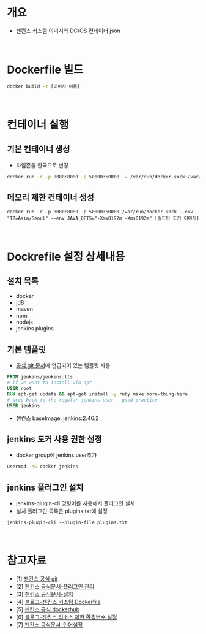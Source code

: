 # 개요
* 젠킨스 커스텀 이미지와 DC/OS 컨테이너 json

<br>

# Dockerfile 빌드
```sh
docker build -t [이미지 이름] .
```

<br>

# 컨테이너 실행
## 기본 컨테이너 생성
* 타임존을 한국으로 변경
```sh
docker run -d -p 8080:8080 -p 50000:50000 -v /var/run/docker.sock:/var/run/docker.sock --env "TZ=Asia/Seoul" [빌드된 도커 이미지]
```

## 메모리 제한 컨테이너 생성
```
docker run -d -p 8080:8080 -p 50000:50000 /var/run/docker.sock --env "TZ=Asia/Seoul" --env JAVA_OPTS="-Xmx8192m -Xms8192m" [빌드된 도커 이미지]
```

<br>

# Dockrefile 설정 상세내용
## 설치 목록
* docker
* jd8
* maven
* npm
* nodejs
* jenkins plugins

## 기본 템플릿
* [공식 git 문서](https://github.com/jenkinsci/docker)에 언급되어 있는 템플릿 사용
```Dockerfile
FROM jenkins/jenkins:lts
# if we want to install via apt
USER root
RUN apt-get update && apt-get install -y ruby make more-thing-here
# drop back to the regular jenkins user - good practice
USER jenkins
```

* 젠킨스 baseImage: jenkins:2.46.2

## jenkins 도커 사용 권한 설정
* docker group에 jenkins user추가
```sh
usermod -aG docker jenkins
```

## jenkins 플러그인 설치
* jenkins-plugin-cli 명령어를 사용해서 플러그인 설치
* 설치 플러그인 목록은 plugins.txt에 설정
```
jenkins-plugin-cli --plugin-file plugins.txt
```

<br>

# 참고자료
* [1] [젠킨스 공식 git](https://github.com/jenkinsci/docker)
* [2] [젠킨스 공식문서-플러그인 관리](https://www.jenkins.io/doc/book/managing/plugins/)
* [3] [젠킨스 공식문서-설치](https://www.jenkins.io/doc/book/installing/docker/)
* [4] [블로그-젠킨스 커스텀 Dockerfile](https://coding-start.tistory.com/329)
* [5] [젠킨스 공식 dockerhub](https://hub.docker.com/r/jenkins/jenkins)
* [6] [블로그-젠킨스 리소스 제한 환경변수 설정](https://technology.riotgames.com/news/putting-jenkins-docker-container)
* [7] [젠킨스 공식문서-언어설정](https://www.jenkins.io/doc/book/using/using-local-language/)